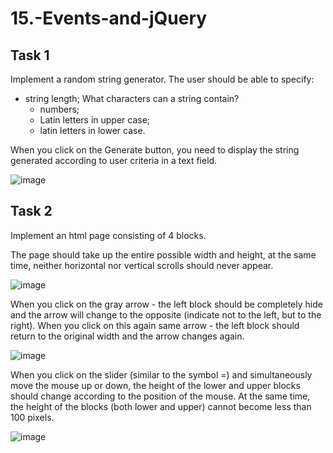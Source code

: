 # 15.-Events-and-jQuery

## Task 1
Implement a random string generator.
The user should be able to specify:
- string length;
What characters can a string contain?
  * numbers;
  * Latin letters in upper case;
  * latin letters in lower case.

When you click on the Generate button, you need to display the string generated according to user criteria in a text field.

![image](https://github.com/blazhkevych/15.-Events-and-jQuery/assets/65856963/6b8cef6b-bb08-4f3c-b1af-8d0cbce51b17)

## Task 2
Implement an html page consisting of 4 blocks.

The page should take up the entire possible width and height,
at the same time, neither horizontal nor vertical scrolls should
never appear.

![image](https://github.com/blazhkevych/15.-Events-and-jQuery/assets/65856963/ed1c8d2c-c33e-4185-81a9-c10fe0b3dc39)

When you click on the gray arrow - the left block should be completely
hide and the arrow will change to the opposite (indicate
not to the left, but to the right). When you click on this again
same arrow - the left block should return to the original
width and the arrow changes again.

![image](https://github.com/blazhkevych/15.-Events-and-jQuery/assets/65856963/a1b1534a-7f6b-4446-aaa6-7cec562ee693)

When you click on the slider (similar to the symbol =) and simultaneously move the mouse up or down, the height of the lower and upper
blocks should change according to the position of the mouse.
At the same time, the height of the blocks (both lower and upper) cannot become less than 100 pixels.

![image](https://github.com/blazhkevych/15.-Events-and-jQuery/assets/65856963/26e0767d-44f7-4864-932d-9da58d06025c)

